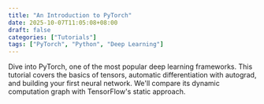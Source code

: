 ```yaml
---
title: "An Introduction to PyTorch"
date: 2025-10-07T11:05:08+08:00
draft: false
categories: ["Tutorials"]
tags: ["PyTorch", "Python", "Deep Learning"]
---
```


Dive into PyTorch, one of the most popular deep learning frameworks. This tutorial covers the basics of tensors, automatic differentiation with autograd, and building your first neural network. We'll compare its dynamic computation graph with TensorFlow's static approach.